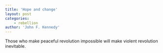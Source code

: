 ```yaml
---
title: 'Hope and change'
layout: post
categories:
    - rebellion
author: 'John F. Kennedy'
---
```


Those who make peaceful revolution impossible will make violent revolution inevitable.